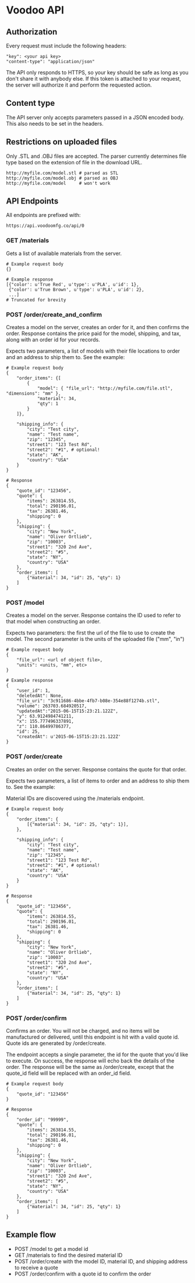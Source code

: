 # Voodoo API

## Authorization
Every request must include the following headers:

    "key": <your api key>
    "content-type": "application/json"

The API only responds to HTTPS, so your key should be safe as long as you don't share it with anybody else. If this token is attached to your request, the server will authorize it and perform the requested action.

## Content type
The API server only accepts parameters passed in a JSON encoded body. This also needs to be set in the headers.

## Restrictions on uploaded files
Only .STL and .OBJ files are accepted. The parser currently determines file type based on the extension of file in the download URL.

    http://myfile.com/model.stl # parsed as STL
    http://myfile.com/model.obj # parsed as OBJ
    http://myfile.com/model     # won't work

## API Endpoints
All endpoints are prefixed with:

    https://api.voodoomfg.co/api/0

### GET /materials
Gets a list of available materials from the server.

    # Example request body
    {}

    # Example response
    [{"color': u'True Red', u'type': u'PLA', u'id': 1},
     {"color': u'True Brown', u'type': u'PLA', u'id': 2},
     ...]
    # Truncated for brevity

### POST /order/create_and_confirm
Creates a model on the server, creates an order for it, and then confirms the order. Response contains the price paid for the model, shipping, and tax, along with an order id for your records.

Expects two parameters, a list of models with their file locations to order and an address to ship them to. See the example:

    # Example request body
    {
        "order_items": {[
            {
                "model": { "file_url": "http://myfile.com/file.stl", "dimensions": "mm" },
                "material": 34,
                "qty": 1
            }
        ]},

        "shipping_info": {
            "city": "Test city",
            "name": "Test name",
            "zip": "12345",
            "street1": "123 Test Rd",
            "street2": "#1", # optional!
            "state": "AK",
            "country": "USA"
        }
    }

    # Response
    {
        "quote_id": "123456",
        "quote": {
            "items": 263814.55,
            "total": 290196.01,
            "tax": 26381.46,
            "shipping": 0
        },
        "shipping": {
            "city": "New York",
            "name": "Oliver Ortlieb",
            "zip": "10003",
            "street1": "320 2nd Ave",
            "street2": "#5",
            "state": "NY",
            "country": "USA"
        },
        "order_items": [
            {"material": 34, "id": 25, "qty": 1}
        ]
    }


### POST /model
Creates a model on the server. Response contains the ID used to refer to that model when constructing an order.

Expects two parameters: the first the url of the file to use to create the model. The second parameter is the units of the uploaded file ("mm", "in")

    # Example request body
    {
        "file_url": <url of object file>,
        "units": <units, "mm", etc>
    }

    # Example response
    {
        "user_id": 1,
        "deletedAt": None,
        "file_uri": "3c911686-4bbe-4fb7-b08e-354e88f1274b.stl",
        "volume": 263703.684920517,
        "updatedAt":"2015-06-15T15:23:21.122Z",
        "y": 63.9124984741211,
        "x": 155.777496337891,
        "z": 110.86499786377,
        "id": 25,
        "createdAt": u'2015-06-15T15:23:21.122Z'
    }

### POST /order/create
Creates an order on the server. Response contains the quote for that order.

Expects two parameters, a list of items to order and an address to ship them to. See the example:

Material IDs are discovered using the /materials endpoint.

    # Example request body
    {
        "order_items": {
            [{"material": 34, "id": 25, "qty": 1}],
        },

        "shipping_info": {
            "city": "Test city",
            "name": "Test name",
            "zip": "12345",
            "street1": "123 Test Rd",
            "street2": "#1", # optional!
            "state": "AK",
            "country": "USA"
        }
    }

    # Response
    {
        "quote_id": "123456",
        "quote": {
            "items": 263814.55,
            "total": 290196.01,
            "tax": 26381.46,
            "shipping": 0
        },
        "shipping": {
            "city": "New York",
            "name": "Oliver Ortlieb",
            "zip": "10003",
            "street1": "320 2nd Ave",
            "street2": "#5",
            "state": "NY",
            "country": "USA"
        },
        "order_items": [
            {"material": 34, "id": 25, "qty": 1}
        ]
    }

### POST /order/confirm
Confirms an order. You will not be charged, and no items will be manufactured or delivered, until this endpoint is hit with a valid quote id. Quote ids are generated by /order/create.

The endpoint accepts a single parameter, the id for the quote that you'd like to execute. On success, the response will echo back the details of the order. The response will be the same as /order/create, except that the quote_id field will be replaced with an order_id field.

    # Example request body
    {
        "quote_id": "123456"
    }

    # Response
    {
        "order_id": "99999",
        "quote": {
            "items": 263814.55,
            "total": 290196.01,
            "tax": 26381.46,
            "shipping": 0
        },
        "shipping": {
            "city": "New York",
            "name": "Oliver Ortlieb",
            "zip": "10003",
            "street1": "320 2nd Ave",
            "street2": "#5",
            "state": "NY",
            "country": "USA"
        },
        "order_items": [
            {"material": 34, "id": 25, "qty": 1}
        ]
    }


## Example flow

* POST /model to get a model id
* GET /materials to find the desired material ID
* POST /order/create with the model ID, material ID, and shipping address to receive a quote
* POST /order/confirm with a quote id to confirm the order
